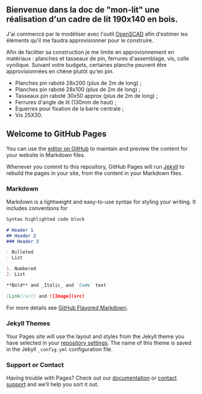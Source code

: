 ## Bienvenue dans la doc de "mon-lit" une réalisation d'un cadre de lit 190x140 en bois.

J'ai commencé par le modéliser avec l'outil [OpenSCAD](https://www.openscad.org/) 
afin d'estimer les éléments qu'il me faudra approvisionner pour le construire.

Afin de faciliter sa construction je me limite en approvionnement en matériaux :
planches et tasseaux de pin, ferrures d'assemblage, vis, colle vynilique. 
Suivant votre budgets, certaines planche peuvent être approvisionnées en chène plutôt qu'en pin.

- Planches pin raboté 28x200 (plus de 2m de long) ;
- Planches pin raboté 28x100 (plus de 2m de long) ;
- Tasseaux pin raboté 30x50 approx (plus de 2m de long) ;
- Ferrures d'angle de lit (130mm de haut) ;
- Equerres pour fixation de la barre centrale ;
- Vis 25X30.































## Welcome to GitHub Pages

You can use the [editor on GitHub](https://github.com/Marcussacapuces91/mon-lit/edit/main/docs/index.md) to maintain and preview the content for your website in Markdown files.

Whenever you commit to this repository, GitHub Pages will run [Jekyll](https://jekyllrb.com/) to rebuild the pages in your site, from the content in your Markdown files.

### Markdown

Markdown is a lightweight and easy-to-use syntax for styling your writing. It includes conventions for

```markdown
Syntax highlighted code block

# Header 1
## Header 2
### Header 3

- Bulleted
- List

1. Numbered
2. List

**Bold** and _Italic_ and `Code` text

[Link](url) and ![Image](src)
```

For more details see [GitHub Flavored Markdown](https://guides.github.com/features/mastering-markdown/).

### Jekyll Themes

Your Pages site will use the layout and styles from the Jekyll theme you have selected in your [repository settings](https://github.com/Marcussacapuces91/mon-lit/settings). The name of this theme is saved in the Jekyll `_config.yml` configuration file.

### Support or Contact

Having trouble with Pages? Check out our [documentation](https://docs.github.com/categories/github-pages-basics/) or [contact support](https://github.com/contact) and we’ll help you sort it out.
